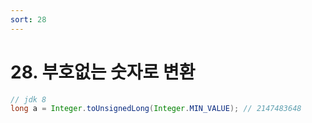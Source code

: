 ```yaml
---
sort: 28
---
```


# 28. 부호없는 숫자로 변환

```java
// jdk 8
long a = Integer.toUnsignedLong(Integer.MIN_VALUE); // 2147483648
```